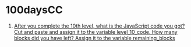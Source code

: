 # 100daysCC

1) [After you complete the 10th level, what is the JavaScript code you got? Cut and paste and assign it to the variable level_10_code.
How many blocks did you have left? Assign it to the variable remaining_blocks](day001.md)
